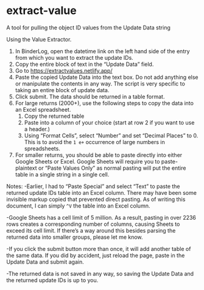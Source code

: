 # extract-value
A tool for pulling the object ID values from the Update Data string

Using the Value Extractor.

1) In BinderLog, open the datetime link on the left hand side of the entry from which you want to extract the update IDs.
2) Copy the entire block of text in the “Update Data” field. 
3) Go to https://extractvalues.netlify.app/
4) Paste the copied Update Data into the text box. Do not add anything else or manipulate the contents in any way. The script is very specific to taking an entire block of update data.
5) Click submit. The data should be returned in a table format. 
7) For large returns (2000+), use the following steps to copy the data into an Excel spreadsheet.
    1) Copy the returned table
    2) Paste into a column of your choice (start at row 2 if you want to use a header.)
    3) Using “Format Cells”, select “Number” and set “Decimal Places” to 0. This is to avoid the `1 e+` occurrence of large numbers in spreadsheets.
8) For smaller returns, you should be able to paste directly into either Google Sheets or Excel. Google Sheets will require you to paste-plaintext or “Paste Values Only” as normal pasting will put the entire table in a single string in a single cell.

Notes: 
-Earlier, I had to “Paste Special” and select “Text” to paste the returned update IDs table into an Excel column. There may have been some invisible markup copied that prevented direct pasting. As of writing this document, I can simply `^V` the table into an Excel column.

-Google Sheets has a cell limit of 5 million. As a result, pasting in over 2236 rows creates a corresponding number of columns, causing Sheets to exceed its cell limit. If there’s a way around this besides parsing the returned data into smaller groups, please let me know.

-If you click the submit button more than once, it will add another table of the same data. If you did by accident, just reload the page, paste in the Update Data and submit again. 

-The returned data is not saved in any way, so saving the Update Data and the returned update IDs is up to you. 

